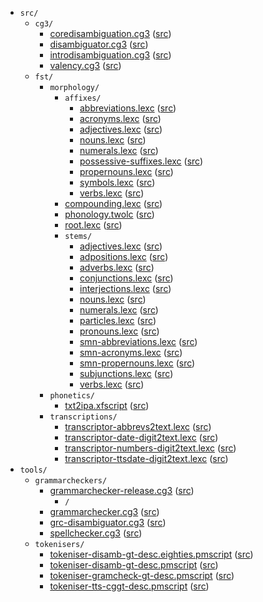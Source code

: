 * `src/`
    * `cg3/`
        * [coredisambiguation.cg3](src-cg3-coredisambiguation.cg3.html) ([src](https://github.com/giellalt/lang-smn/blob/main/src/cg3/coredisambiguation.cg3))
        * [disambiguator.cg3](src-cg3-disambiguator.cg3.html) ([src](https://github.com/giellalt/lang-smn/blob/main/src/cg3/disambiguator.cg3))
        * [introdisambiguation.cg3](src-cg3-introdisambiguation.cg3.html) ([src](https://github.com/giellalt/lang-smn/blob/main/src/cg3/introdisambiguation.cg3))
        * [valency.cg3](src-cg3-valency.cg3.html) ([src](https://github.com/giellalt/lang-smn/blob/main/src/cg3/valency.cg3))
    * `fst/`
        * `morphology/`
            * `affixes/`
                * [abbreviations.lexc](src-fst-morphology-affixes-abbreviations.lexc.html) ([src](https://github.com/giellalt/lang-smn/blob/main/src/fst/morphology/affixes/abbreviations.lexc))
                * [acronyms.lexc](src-fst-morphology-affixes-acronyms.lexc.html) ([src](https://github.com/giellalt/lang-smn/blob/main/src/fst/morphology/affixes/acronyms.lexc))
                * [adjectives.lexc](src-fst-morphology-affixes-adjectives.lexc.html) ([src](https://github.com/giellalt/lang-smn/blob/main/src/fst/morphology/affixes/adjectives.lexc))
                * [nouns.lexc](src-fst-morphology-affixes-nouns.lexc.html) ([src](https://github.com/giellalt/lang-smn/blob/main/src/fst/morphology/affixes/nouns.lexc))
                * [numerals.lexc](src-fst-morphology-affixes-numerals.lexc.html) ([src](https://github.com/giellalt/lang-smn/blob/main/src/fst/morphology/affixes/numerals.lexc))
                * [possessive-suffixes.lexc](src-fst-morphology-affixes-possessive-suffixes.lexc.html) ([src](https://github.com/giellalt/lang-smn/blob/main/src/fst/morphology/affixes/possessive-suffixes.lexc))
                * [propernouns.lexc](src-fst-morphology-affixes-propernouns.lexc.html) ([src](https://github.com/giellalt/lang-smn/blob/main/src/fst/morphology/affixes/propernouns.lexc))
                * [symbols.lexc](src-fst-morphology-affixes-symbols.lexc.html) ([src](https://github.com/giellalt/lang-smn/blob/main/src/fst/morphology/affixes/symbols.lexc))
                * [verbs.lexc](src-fst-morphology-affixes-verbs.lexc.html) ([src](https://github.com/giellalt/lang-smn/blob/main/src/fst/morphology/affixes/verbs.lexc))
            * [compounding.lexc](src-fst-morphology-compounding.lexc.html) ([src](https://github.com/giellalt/lang-smn/blob/main/src/fst/morphology/compounding.lexc))
            * [phonology.twolc](src-fst-morphology-phonology.twolc.html) ([src](https://github.com/giellalt/lang-smn/blob/main/src/fst/morphology/phonology.twolc))
            * [root.lexc](src-fst-morphology-root.lexc.html) ([src](https://github.com/giellalt/lang-smn/blob/main/src/fst/morphology/root.lexc))
            * `stems/`
                * [adjectives.lexc](src-fst-morphology-stems-adjectives.lexc.html) ([src](https://github.com/giellalt/lang-smn/blob/main/src/fst/morphology/stems/adjectives.lexc))
                * [adpositions.lexc](src-fst-morphology-stems-adpositions.lexc.html) ([src](https://github.com/giellalt/lang-smn/blob/main/src/fst/morphology/stems/adpositions.lexc))
                * [adverbs.lexc](src-fst-morphology-stems-adverbs.lexc.html) ([src](https://github.com/giellalt/lang-smn/blob/main/src/fst/morphology/stems/adverbs.lexc))
                * [conjunctions.lexc](src-fst-morphology-stems-conjunctions.lexc.html) ([src](https://github.com/giellalt/lang-smn/blob/main/src/fst/morphology/stems/conjunctions.lexc))
                * [interjections.lexc](src-fst-morphology-stems-interjections.lexc.html) ([src](https://github.com/giellalt/lang-smn/blob/main/src/fst/morphology/stems/interjections.lexc))
                * [nouns.lexc](src-fst-morphology-stems-nouns.lexc.html) ([src](https://github.com/giellalt/lang-smn/blob/main/src/fst/morphology/stems/nouns.lexc))
                * [numerals.lexc](src-fst-morphology-stems-numerals.lexc.html) ([src](https://github.com/giellalt/lang-smn/blob/main/src/fst/morphology/stems/numerals.lexc))
                * [particles.lexc](src-fst-morphology-stems-particles.lexc.html) ([src](https://github.com/giellalt/lang-smn/blob/main/src/fst/morphology/stems/particles.lexc))
                * [pronouns.lexc](src-fst-morphology-stems-pronouns.lexc.html) ([src](https://github.com/giellalt/lang-smn/blob/main/src/fst/morphology/stems/pronouns.lexc))
                * [smn-abbreviations.lexc](src-fst-morphology-stems-smn-abbreviations.lexc.html) ([src](https://github.com/giellalt/lang-smn/blob/main/src/fst/morphology/stems/smn-abbreviations.lexc))
                * [smn-acronyms.lexc](src-fst-morphology-stems-smn-acronyms.lexc.html) ([src](https://github.com/giellalt/lang-smn/blob/main/src/fst/morphology/stems/smn-acronyms.lexc))
                * [smn-propernouns.lexc](src-fst-morphology-stems-smn-propernouns.lexc.html) ([src](https://github.com/giellalt/lang-smn/blob/main/src/fst/morphology/stems/smn-propernouns.lexc))
                * [subjunctions.lexc](src-fst-morphology-stems-subjunctions.lexc.html) ([src](https://github.com/giellalt/lang-smn/blob/main/src/fst/morphology/stems/subjunctions.lexc))
                * [verbs.lexc](src-fst-morphology-stems-verbs.lexc.html) ([src](https://github.com/giellalt/lang-smn/blob/main/src/fst/morphology/stems/verbs.lexc))
        * `phonetics/`
            * [txt2ipa.xfscript](src-fst-phonetics-txt2ipa.xfscript.html) ([src](https://github.com/giellalt/lang-smn/blob/main/src/fst/phonetics/txt2ipa.xfscript))
        * `transcriptions/`
            * [transcriptor-abbrevs2text.lexc](src-fst-transcriptions-transcriptor-abbrevs2text.lexc.html) ([src](https://github.com/giellalt/lang-smn/blob/main/src/fst/transcriptions/transcriptor-abbrevs2text.lexc))
            * [transcriptor-date-digit2text.lexc](src-fst-transcriptions-transcriptor-date-digit2text.lexc.html) ([src](https://github.com/giellalt/lang-smn/blob/main/src/fst/transcriptions/transcriptor-date-digit2text.lexc))
            * [transcriptor-numbers-digit2text.lexc](src-fst-transcriptions-transcriptor-numbers-digit2text.lexc.html) ([src](https://github.com/giellalt/lang-smn/blob/main/src/fst/transcriptions/transcriptor-numbers-digit2text.lexc))
            * [transcriptor-ttsdate-digit2text.lexc](src-fst-transcriptions-transcriptor-ttsdate-digit2text.lexc.html) ([src](https://github.com/giellalt/lang-smn/blob/main/src/fst/transcriptions/transcriptor-ttsdate-digit2text.lexc))
* `tools/`
    * `grammarcheckers/`
        * [grammarchecker-release.cg3](tools-grammarcheckers-grammarchecker-release.cg3.html) ([src](https://github.com/giellalt/lang-smn/blob/main/tools/grammarcheckers/grammarchecker-release.cg3))
            * `/`
        * [grammarchecker.cg3](tools-grammarcheckers-grammarchecker.cg3.html) ([src](https://github.com/giellalt/lang-smn/blob/main/tools/grammarcheckers/grammarchecker.cg3))
        * [grc-disambiguator.cg3](tools-grammarcheckers-grc-disambiguator.cg3.html) ([src](https://github.com/giellalt/lang-smn/blob/main/tools/grammarcheckers/grc-disambiguator.cg3))
        * [spellchecker.cg3](tools-grammarcheckers-spellchecker.cg3.html) ([src](https://github.com/giellalt/lang-smn/blob/main/tools/grammarcheckers/spellchecker.cg3))
    * `tokenisers/`
        * [tokeniser-disamb-gt-desc.eighties.pmscript](tools-tokenisers-tokeniser-disamb-gt-desc.eighties.pmscript.html) ([src](https://github.com/giellalt/lang-smn/blob/main/tools/tokenisers/tokeniser-disamb-gt-desc.eighties.pmscript))
        * [tokeniser-disamb-gt-desc.pmscript](tools-tokenisers-tokeniser-disamb-gt-desc.pmscript.html) ([src](https://github.com/giellalt/lang-smn/blob/main/tools/tokenisers/tokeniser-disamb-gt-desc.pmscript))
        * [tokeniser-gramcheck-gt-desc.pmscript](tools-tokenisers-tokeniser-gramcheck-gt-desc.pmscript.html) ([src](https://github.com/giellalt/lang-smn/blob/main/tools/tokenisers/tokeniser-gramcheck-gt-desc.pmscript))
        * [tokeniser-tts-cggt-desc.pmscript](tools-tokenisers-tokeniser-tts-cggt-desc.pmscript.html) ([src](https://github.com/giellalt/lang-smn/blob/main/tools/tokenisers/tokeniser-tts-cggt-desc.pmscript))
